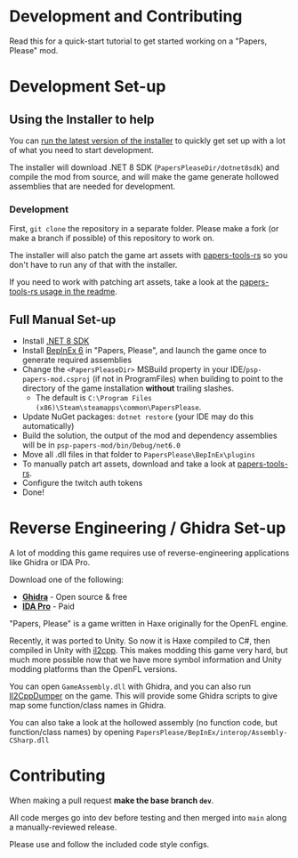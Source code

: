 # Development and Contributing

Read this for a quick-start tutorial to get started working on a "Papers, Please" mod.

# Development Set-up

## Using the Installer to help

You can [run the latest version of the installer](https://github.com/psp1g/papers/releases)
to quickly get set up with a lot of what you need to start development.

The installer will download .NET 8 SDK (`PapersPleaseDir/dotnet8sdk`) and compile the mod from source, and will make
the game generate hollowed assemblies that are needed for development.

### Development

First, `git clone` the repository in a separate folder. Please make a fork (or make a branch if possible) of
this repository to work on.

The installer will also patch the game art assets with [papers-tools-rs](https://github.com/psp1g/papers-tools-rs) so you
don't have to run any of that with the installer.

If you need to work with patching art assets, take a look at the
[papers-tools-rs usage in the readme](https://github.com/psp1g/papers-tools-rs/blob/main/README.md).

## Full Manual Set-up

- Install [.NET 8 SDK](https://dotnet.microsoft.com/en-us/download/dotnet/8.0)
- Install [BepInEx 6](https://builds.bepinex.dev/projects/bepinex_be) in "Papers, Please", and launch the game once to
  generate required assemblies
- Change the `<PapersPleaseDir>` MSBuild property in your IDE/`psp-papers-mod.csproj` (if not in ProgramFiles) when
  building to point to the directory of the game
  installation **without** trailing slashes.
    - The default is `C:\Program Files (x86)\Steam\steamapps\common\PapersPlease`.
- Update NuGet packages: `dotnet restore` (your IDE may do this automatically)
- Build the solution, the output of the mod and dependency assemblies will be in `psp-papers-mod/bin/Debug/net6.0`
- Move all .dll files in that folder to `PapersPlease\BepInEx\plugins`
- To manually patch art assets, download and take a look at
  [papers-tools-rs](https://github.com/psp1g/papers-tools-rs).
- Configure the twitch auth tokens
- Done!

# Reverse Engineering / Ghidra Set-up 
 
A lot of modding this game requires use of reverse-engineering applications like Ghidra or IDA Pro.

Download one of the following:

- **[Ghidra](https://ghidra-sre.org/)** - Open source & free
- **[IDA Pro](https://hex-rays.com/ida-pro/)** - Paid

"Papers, Please" is a game written in Haxe originally for the OpenFL engine.

Recently, it was ported to Unity. So now it is Haxe compiled to C#, then compiled in Unity with
[il2cpp](https://docs.unity3d.com/Manual/IL2CPP.html). This makes modding this game very hard, but much more possible
now that we have more symbol information and Unity modding platforms than the OpenFL versions.

You can open `GameAssembly.dll` with Ghidra, and you can also run [Il2CppDumper](https://github.com/Perfare/Il2CppDumper)
on the game. This will provide some Ghidra scripts to give map some function/class names in Ghidra.

You can also take a look at the hollowed assembly (no function code, but function/class names) by opening
`PapersPlease/BepInEx/interop/Assembly-CSharp.dll`

# Contributing

When making a pull request **make the base branch `dev`**.

All code merges go into dev before testing and then merged into `main` along a manually-reviewed release.

Please use and follow the included code style configs.